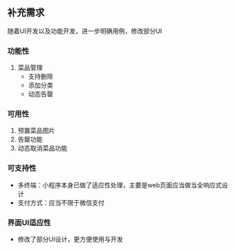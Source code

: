 ## 补充需求
随着UI开发以及功能开发，进一步明确用例，修改部分UI

### 功能性
1. 菜品管理
    - 支持删除
    - 添加分类
    - 动态告罄

### 可用性
1. 预置菜品图片
2. 告罄功能
3. 动态取消菜品功能

### 可支持性
- 多终端：小程序本身已做了适应性处理，主要是web页面应当做当全响应式设计
- 支付方式：应当不限于微信支付

### 界面UI适应性
- 修改了部分UI设计，更方便使用与开发